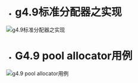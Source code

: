 - # g4.9标准分配器之实现

![g4.9标准分配器之实现](https://github.com/havenow/my-C-plus-plus/blob/master/C%2B%2B%E5%86%85%E5%AD%98%E7%AE%A1%E7%90%86/images/g4.9%E6%A0%87%E5%87%86%E5%88%86%E9%85%8D%E5%99%A8%E4%B9%8B%E5%AE%9E%E7%8E%B0.png)  

- # G4.9 pool allocator用例

![g4.9 pool allocator用例](https://github.com/havenow/my-C-plus-plus/blob/master/C%2B%2B%E5%86%85%E5%AD%98%E7%AE%A1%E7%90%86/images/g4.9%20pool%20allocator%E7%94%A8%E4%BE%8B.png)  

